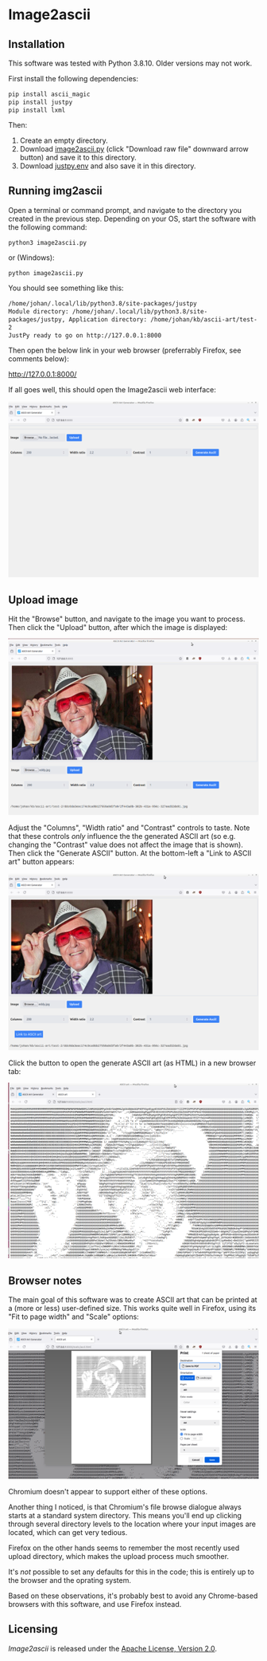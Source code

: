 # Image2ascii

## Installation

This software was tested with Python 3.8.10. Older versions may not work.

First install the following dependencies:

```
pip install ascii_magic
pip install justpy
pip install lxml
```

Then:

1. Create an empty directory.
2. Download [image2ascii.py](./image2ascii/image2ascii.py) (click "Download raw file" downward arrow button) and save it to this directory.
3. Download [justpy.env](./config/justpy.env) and also save it in this directory.

## Running img2ascii

Open a terminal or command prompt, and navigate to the directory you created in the previous step. Depending on your OS, start the software with the following command:

```
python3 image2ascii.py
```

or (Windows):

```
python image2ascii.py
```

You should see something like this:

```
/home/johan/.local/lib/python3.8/site-packages/justpy
Module directory: /home/johan/.local/lib/python3.8/site-packages/justpy, Application directory: /home/johan/kb/ascii-art/test-2
JustPy ready to go on http://127.0.0.1:8000
```

Then open the below link in your web browser (preferrably Firefox, see comments below):

<http://127.0.0.1:8000/>

If all goes well, this should open the Image2ascii web interface:

![](./img/image2ascii-1.png)

## Upload image

Hit the "Browse" button, and navigate to the image you want to process. Then click the "Upload" button, after which the image is displayed:

![](./img/image2ascii-2.png)

Adjust the "Columns", "Width ratio" and "Contrast" controls to taste. Note that these controls *only* influence the the generated ASCII art (so e.g. changing the "Contrast" value does not affect the image that is shown). Then click the "Generate ASCII" button. At the bottom-left a "Link to ASCII art" button appears:

![](./img/image2ascii-3.png)

Click the button to open the generate ASCII art (as HTML) in a new browser tab:

![](./img/image2ascii-4.png)

## Browser notes

The main goal of this software was to create ASCII art that can be printed at a (more or less) user-defined size. This works quite well in Firefox, using its "Fit to page width" and "Scale" options:

![](./img/image2ascii-5.png)

Chromium doesn't appear to support either of these options.

Another thing I noticed, is that Chromium's file browse dialogue always starts at a standard system directory. This means you'll end up clicking through several directory levels to the location where your input images are located, which can get very tedious.

Firefox on the other hands seems to remember the most recently used upload directory, which makes the upload process much smoother.

It's *not* possible to set any defaults for this in the code; this is entirely up to the browser and the oprating system.

Based on these observations, it's probably best to avoid any Chrome-based browsers with this software, and use Firefox instead.

## Licensing

*Image2ascii* is released under the [Apache License, Version 2.0](https://www.apache.org/licenses/LICENSE-2.0).


